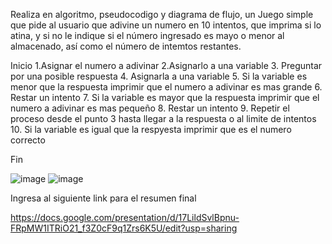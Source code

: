 Realiza en algoritmo, pseudocodigo y diagrama de flujo, un Juego simple que pide al usuario que adivine un numero en 10 intentos, que imprima si lo atina, y si no le indique si el número ingresado es mayo o menor al almacenado, así como el número de intemtos restantes.

Inicio
1.Asignar el numero a adivinar
2.Asignarlo a una variable
3. Preguntar por una posible respuesta
4. Asignarla a una variable
5. Si la variable es menor que la respuesta imprimir que el numero a adivinar es mas grande
6. Restar un intento 
7. Si la variable es mayor que la respuesta imprimir que el numero a adivinar es mas pequeño
8. Restar un intento
9. Repetir el proceso desde el punto 3 hasta llegar a la respuesta o al limite de intentos
10. Si la variable es igual que la respyesta imprimir que es el numero correcto

Fin


![image](https://user-images.githubusercontent.com/101816484/160942409-e18955ef-a077-481f-9a15-caa5afdfbec8.png)
![image](https://user-images.githubusercontent.com/101816484/160942486-e6d70176-581f-4671-88f7-0cbb964dca70.png)

Ingresa al siguiente link para el resumen final

https://docs.google.com/presentation/d/17LildSvlBpnu-FRpMW1ITRiO21_f3Z0cF9q1Zrs6K5U/edit?usp=sharing
